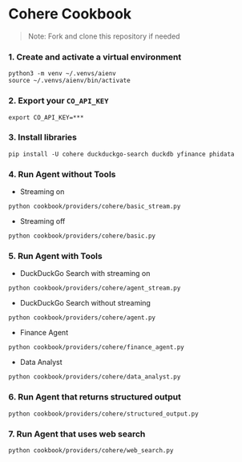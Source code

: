 # Cohere Cookbook

> Note: Fork and clone this repository if needed

### 1. Create and activate a virtual environment

```shell
python3 -m venv ~/.venvs/aienv
source ~/.venvs/aienv/bin/activate
```

### 2. Export your `CO_API_KEY`

```shell
export CO_API_KEY=***
```

### 3. Install libraries

```shell
pip install -U cohere duckduckgo-search duckdb yfinance phidata
```

### 4. Run Agent without Tools

- Streaming on

```shell
python cookbook/providers/cohere/basic_stream.py
```

- Streaming off

```shell
python cookbook/providers/cohere/basic.py
```

### 5. Run Agent with Tools

- DuckDuckGo Search with streaming on

```shell
python cookbook/providers/cohere/agent_stream.py
```

- DuckDuckGo Search without streaming

```shell
python cookbook/providers/cohere/agent.py
```

- Finance Agent

```shell
python cookbook/providers/cohere/finance_agent.py
```

- Data Analyst

```shell
python cookbook/providers/cohere/data_analyst.py
```

### 6. Run Agent that returns structured output

```shell
python cookbook/providers/cohere/structured_output.py
```

### 7. Run Agent that uses web search

```shell
python cookbook/providers/cohere/web_search.py
```